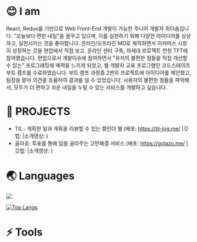 # :blush: I am 

React, Redux를 기반으로 Web Front-End 개발이 가능한 주니어 개발자 최다솜입니다. "오늘보다 편한 내일"을 꿈꾸고 있으며, 이를 실현하기 위해 다양한 아이디어를 상상하고, 실현시키는 것을 좋아합니다. 온라인/오프라인 MD로 재직하면서 이커머스 시장이 성장하는 것을 현업에서 직접 보고, 온라인 센터 구축, 차세대 프로젝트 런칭 TFT에 참여했습니다.  현업으로서 개발이슈에 참여하면서 "유저의 불편한 점들을 직접 개선할 수 있는" 프로그래밍에 매력을 느끼게 되었고, 웹 개발자 교육 프로그램인 코드스테이츠 부트 캠프를 수료하였습니다. 부트 캠프 과정중 2번의 프로젝트에 아이디어를 제안했고, 팀장을 맡아 의견을 조율하여 결과를 낼 수 있었습니다. 사용자의 불편한 점들을 파악해서, 모두가 더 편하고 쉬운 내일을 누릴 수 있는 서비스를 개발하고 싶습니다. 

# 🌱 PROJECTS
- TIL : 계획한 일과 계획을 리뷰할 수 있는 캘린더 웹 (배포: https://til-log.me/ |깃헙: |소개영상:  )
- 골라죠: 투표를 통해 답을 골라주는 고민해결 서비스 (배포: https://golazo.me/ |깃헙: |소개영상: )

# :earth_asia: Languages 

<img src="https://img.shields.io/badge/JavaScript-F7DF1E?style=flat-square&logo=JavaScript&logoColor=black"/></a>

[![Top Langs](https://github-readme-stats.vercel.app/api/top-langs/?username=anuraghazra&layout=compact)](https://github.com/anuraghazra/github-readme-stats)

# ⚡ Tools




<!--
**dasom08/dasom08** is a ✨ _special_ ✨ repository because its `README.md` (this file) appears on your GitHub profile. -->
